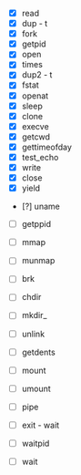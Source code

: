 - [x] read  
- [x] dup       - t
- [x] fork      
- [x] getpid        
- [x] open       
- [x] times   
- [x] dup2      - t
- [x] fstat     
- [x] openat  
- [x] sleep       
- [x] clone  
- [x] execve  
- [x] getcwd    
- [x] gettimeofday  
- [x] test_echo   
- [x] write
- [x] close  
- [x] yield
- [?] uname  

- [ ] getppid

- [ ] mmap   
- [ ] munmap  
- [ ] brk  

- [ ] chdir
- [ ] mkdir_        
- [ ] unlink  

- [ ] getdents  

- [ ] mount 
- [ ] umount
- [ ] pipe  

- [ ] exit      - wait
- [ ] waitpid
- [ ] wait
